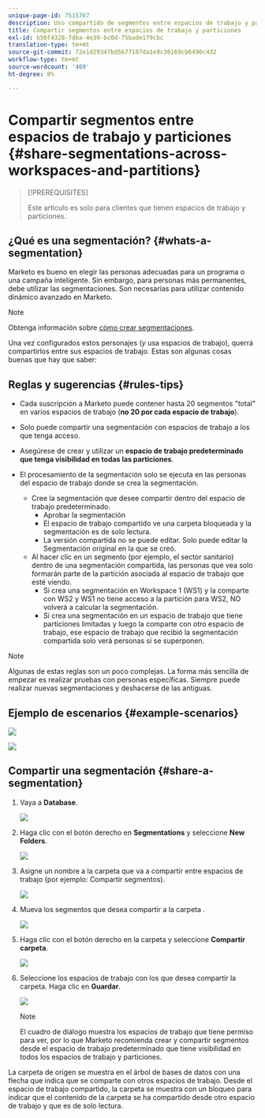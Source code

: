 ```yaml
---
unique-page-id: 7515767
description: Uso compartido de segmentos entre espacios de trabajo y particiones - Documentos de Marketo - Documentación del producto
title: Compartir segmentos entre espacios de trabajo y particiones
exl-id: b50f4328-fdba-4e39-bc0d-75bade1f9cbc
translation-type: tm+mt
source-git-commit: 72e1d29347bd5b77107da1e9c30169cb6490c432
workflow-type: tm+mt
source-wordcount: '469'
ht-degree: 0%

---
```


# Compartir segmentos entre espacios de trabajo y particiones {#share-segmentations-across-workspaces-and-partitions}

>[!PREREQUISITES]
>
>Este artículo es solo para clientes que tienen espacios de trabajo y particiones.

## ¿Qué es una segmentación? {#whats-a-segmentation}

Marketo es bueno en elegir las personas adecuadas para un programa o una campaña inteligente. Sin embargo, para personas más permanentes, debe utilizar las segmentaciones. Son necesarias para utilizar contenido dinámico avanzado en Marketo.

>[!NOTE]
>
>Obtenga información sobre [cómo crear segmentaciones](/help/marketo/product-docs/personalization/segmentation-and-snippets/segmentation/create-a-segmentation.md).

Una vez configurados estos personajes (_y_ usa espacios de trabajo), querrá compartirlos entre sus espacios de trabajo. Estas son algunas cosas buenas que hay que saber:

## Reglas y sugerencias {#rules-tips}

* Cada suscripción a Marketo puede contener hasta 20 segmentos &quot;total&quot; en varios espacios de trabajo (**no 20 por cada espacio de trabajo**).
* Solo puede compartir una segmentación con espacios de trabajo a los que tenga acceso.
* Asegúrese de crear y utilizar un **espacio de trabajo predeterminado que tenga visibilidad en todas las particiones**.

* El procesamiento de la segmentación solo se ejecuta en las personas del espacio de trabajo donde se crea la segmentación.

   * Cree la segmentación que desee compartir dentro del espacio de trabajo predeterminado.
      * Aprobar la segmentación
      * El espacio de trabajo compartido ve una carpeta bloqueada y la segmentación es de solo lectura.
      * La versión compartida no se puede editar. Solo puede editar la Segmentación original en la que se creó.
   * Al hacer clic en un segmento (por ejemplo, el sector sanitario) dentro de una segmentación compartida, las personas que vea solo formarán parte de la partición asociada al espacio de trabajo que esté viendo.
      * Si crea una segmentación en Workspace 1 (WS1) y la comparte con WS2 y WS1 no tiene acceso a la partición para WS2, NO volverá a calcular la segmentación.
      * Si crea una segmentación en un espacio de trabajo que tiene particiones limitadas y luego la comparte con otro espacio de trabajo, ese espacio de trabajo que recibió la segmentación compartida solo verá personas si se superponen.


>[!NOTE]
>
>Algunas de estas reglas son un poco complejas. La forma más sencilla de empezar es realizar pruebas con personas específicas. Siempre puede realizar nuevas segmentaciones y deshacerse de las antiguas.

## Ejemplo de escenarios {#example-scenarios}

![](assets/image2015-5-27-16-3a26-3a25.png)

![](assets/image2015-5-27-16-3a26-3a48.png)

## Compartir una segmentación {#share-a-segmentation}

1. Vaya a **Database**.

   ![](assets/image2017-3-29-8-3a15-3a40.png)

1. Haga clic con el botón derecho en **Segmentations** y seleccione **New Folders**.

   ![](assets/image2017-3-29-8-3a40-3a31.png)

1. Asigne un nombre a la carpeta que va a compartir entre espacios de trabajo (por ejemplo: Compartir segmentos).

   ![](assets/image2017-3-29-8-3a40-3a45.png)

1. Mueva los segmentos que desea compartir a la carpeta .

   ![](assets/image2017-3-29-8-3a41-3a3.png)

1. Haga clic con el botón derecho en la carpeta y seleccione **Compartir carpeta**.

   ![](assets/image2017-3-29-8-3a41-3a19.png)

1. Seleccione los espacios de trabajo con los que desea compartir la carpeta. Haga clic en **Guardar**.

   ![](assets/image2015-5-27-11-3a6-3a40.png)

   >[!NOTE]
   >
   >El cuadro de diálogo muestra los espacios de trabajo que tiene permiso para ver, por lo que Marketo recomienda crear y compartir segmentos desde el espacio de trabajo predeterminado que tiene visibilidad en todos los espacios de trabajo y particiones.

La carpeta de origen se muestra en el árbol de bases de datos con una flecha que indica que se comparte con otros espacios de trabajo. Desde el espacio de trabajo compartido, la carpeta se muestra con un bloqueo para indicar que el contenido de la carpeta se ha compartido desde otro espacio de trabajo y que es de solo lectura.
